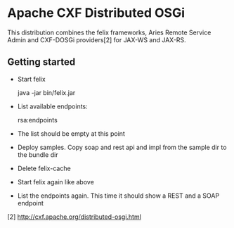Apache CXF Distributed OSGi
===========================

This distribution combines the felix frameworks, Aries Remote Service Admin and CXF-DOSGi
providers[2] for JAX-WS and JAX-RS.

Getting started
---------------

* Start felix

    java -jar bin/felix.jar

* List available endpoints:

    rsa:endpoints

* The list should be empty at this point

* Deploy samples. Copy soap and rest api and impl from the sample dir to the bundle dir
* Delete felix-cache
* Start felix again like above
* List the endpoints again. This time it should show a REST and a SOAP endpoint

[2] http://cxf.apache.org/distributed-osgi.html

